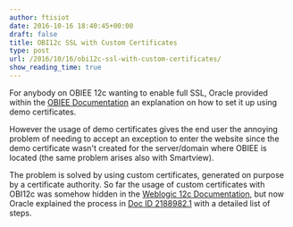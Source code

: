 ```yaml
---
author: ftisiot
date: 2016-10-16 18:40:45+00:00
draft: false
title: OBI12c SSL with Custom Certificates
type: post
url: /2016/10/16/obi12c-ssl-with-custom-certificates/
show_reading_time: true
---
```


For anybody on OBIEE 12c wanting to enable full SSL, Oracle provided within the [OBIEE Documentation](https://docs.oracle.com/middleware/1221/biee/BIESC/ssl.htm#BIESC374) an explanation on how to set it up using demo certificates.

However the usage of demo certificates gives the end user the annoying problem of needing to accept an exception to enter the website since the demo certificate wasn't created for the server/domain where OBIEE is located (the same problem arises also with Smartview).

The problem is solved by using custom certificates, generated on purpose by a certificate authority. So far the usage of custom certificates with OBI12c was somehow hidden in the [Weblogic 12c Documentation](https://docs.oracle.com/cd/E24329_01/web.1211/e24422/ssl.htm#SECMG387), but now Oracle explained the process in [Doc ID 2188982.1](https://support.oracle.com/epmos/faces/DocumentDisplay?_afrLoop=370404015522156&id=2188982.1&_adf.ctrl-state=oxlq9igqe_194) with a detailed list of steps.
